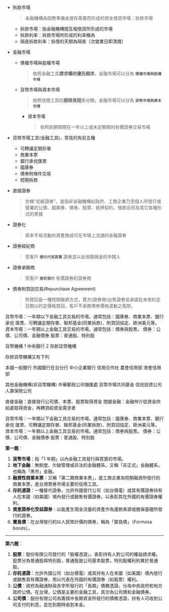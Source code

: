 - 拆款市場  
  > 金融機構為因應準備金提存需要而形成的資金借貸市場：拆款市場  
   - 拆款市場：指金融機構間互相借貸所形成的市場  
   - 拆款利率：拆款市場所形成的利率稱為  
   - 隔夜拆款利率：拆借的天期為隔夜（次營業日即清償）  


- 金融市場
  - 債權市場與股權巿場  
    > 依照金融工具**請求權的優先順序**，金融市場可以分為 **`債權市場與股權巿場`**
  
  - 貨幣市場與資本市場
    > 依照信用工具的**期限長短**來分類，金融市場可以分為 **`貨幣市場與資本市場`**
    - 資本市場  
      > 依照到期限期在一年以上或未定期限的有價證券交易市場  


- 貨幣市場工具(金融工具)，常見的有前五種
  - 可轉讓定期存單
  - 商業本票
  - 銀行承兌匯票
  - 國庫券
  - 債券附條件交易
  - 短期拆款

- 直接證券  
  > 亦稱“初級證券”。是指非金融機構如政府、工商企業乃至個人所發行或簽署的公債、國庫券、債券、股票、抵押契約、借款合同及其它各種形式的票據  

- 證券化
  > 原本不易流動的資產換成可在市場上流通的金融證券

- 證券經紀商
  > 受客戶 **`委托代客買賣`** 證券並以此收取佣金的中間人

- 證券承銷商
  > 受客戶 **`委託發行`** 有價證券的證券商

- 債券附買回交易(Repurchase Agreement)
  > 附買回是一種短期融資方式，賣方(證券商)出售證券並承諾在未來約定日期以約定價格買回，客戶不承擔債券價格波動之風險。

貨幣市場：一年期以下金融工具交易的市場。通常包括：國庫券、商業本票、銀行承兌  匯票、可轉讓定期存單、聯邦基金(同業拆款)、附買回協定、歐洲美元等。
資本市場：一年期以上金融工具交易的市場。通常包括：債券與股票。
債券：公債、公司債、金融債券
股票：普通股、特別股


貨幣機構 1 中央銀行 2 存款貨幣機構 

存款貨幣機構又有下列 

本國一般銀行 
外國銀行在台分行 
中小企業銀行 
信用合作社 
農會信用部 
漁會信用部 

其他金融機構(非貨幣機構) 
中華郵政公司儲匯處 
貨幣市場共同基金 
信託投資公司 
人壽保險公司 

直接金融：直接發行公司債、本票、股票取得資金
間接金融：金融仲介從資金供給處取得資金，再轉貸給資金需求者

貨幣市場：一年期以下金融工具交易的市場。通常包括：國庫券、商業本票、銀行承兌  匯票、可轉讓定期存單、聯邦基金(同業拆款)、附買回協定、歐洲美元等。
資本市場：一年期以上金融工具交易的市場。通常包括：債券與股票。
債券：公債、公司債、金融債券
股票：普通股、特別股


**第一題**：

1. **貨幣市場**：指「1 年期」以內金融工具發行與買賣的市場。
2. **地下金融**：無制度、欠缺管理或非法的金融體系，又稱「非正式」金融體系，也稱為「黑市」金融。
3. **融資性商業本票**：又稱「第二類商業本票」，是工商企業為短期融資所發行的商業本票，是台灣票券市場主要的信用工具。
4. **存託憑證**：一種替代證券，允許外國發行公司（如台積電）或其有價證券持有人在本國（如美國）境內發行或銷售有價證券，以表彰其在外國的有價證券權利。
5. **資產證券化受益證券**：以能產生現金流量的資產作為還款來源或擔保基礎所發行的證券。
6. **寶島債**：在台灣發行的以人民幣計價的債券，稱為「寶島債」（Formosa bonds）。

---

**第六題**：

1. **股票**：股份有限公司發行的「股權憑證」，表彰持有人對公司的權益請求權。股票分為普通股與特別股，普通股是公司基本股票，特別股權利則異於普通股。
2. **存託憑證**：允許外國公司（如台積電）或其持有人在本國（如美國）境內發行或銷售其有價證券，用以代表在外國的有價證券（如股票）權利。
3. **公債**：政府為融通財政赤字所發行的「長期」債務憑證，分為中央政府和地方政府公債。在台灣，公債是主要的金融工具，其次為公司債和金融債券。
4. **公司債**：股份有限公司為籌措中長期資金所發行的債務憑證，持有人可收到公司支付的利息，並在到期時收到本金。
